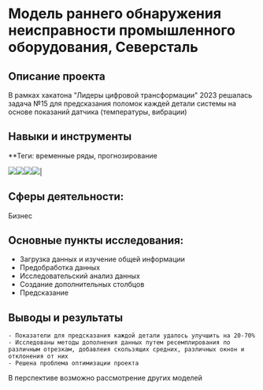 # Модель раннего обнаружения неисправности промышленного оборудования, Северсталь
## Описание проекта
В рамках хакатона "Лидеры цифровой трансформации" 2023 решалась задача №15 для предсказания поломок каждей детали системы на основе показаний датчика (температуры, вибрации)
## Навыки и инструменты
**Теги: временные ряды, прогнозирование

<img src="https://img.shields.io/badge/NumPy-black?style=flat-square&logo=numpy&logoColor=orange"/><img src="https://img.shields.io/badge/PyArrow-black?style=flat-square&logo=apache&logoColor=orange"/><img src="https://img.shields.io/badge/Dask-black?style=flat-square&logo=dask&logoColor=orange"/><img src="https://img.shields.io/badge/Sklearn-black?style=flat-square&logo=scikitlearn&logoColor=orange"/>|

## Сферы деятельности:
Бизнес
## Основные пункты исследования:
- Загрузка данных и изучение общей информации
- Предобработка данных
- Исследовательский анализ данных
- Создание дополнительных столбцов
- Предсказание

## Выводы и результаты
	- Показатели для предсказания каждой детали удалось улучшить на 20-70%
	- Исследованы методы дополнения данных путем ресемплирования по различным отрезкам, добавлеия скользящих средних, различных окнон и отклонения от них
	- Решена проблема оптимизации проекта
В перспективе возможно рассмотрение других моделей

